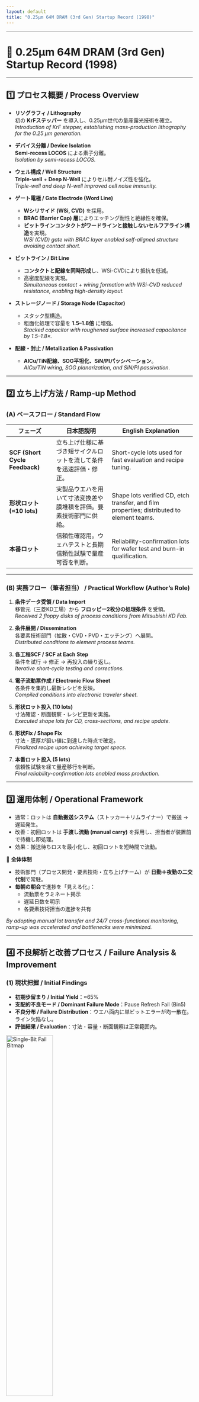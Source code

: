 ```yaml
---
layout: default
title: "0.25µm 64M DRAM (3rd Gen) Startup Record (1998)"
---
```


---

# 📘 0.25µm 64M DRAM (3rd Gen) Startup Record (1998)

---

## 1️⃣ プロセス概要 / Process Overview

- **リソグラフィ / Lithography**  
  初の **KrFステッパー** を導入し、0.25µm世代の量産露光技術を確立。  
  *Introduction of KrF stepper, establishing mass-production lithography for the 0.25 µm generation.*

- **デバイス分離 / Device Isolation**  
  **Semi-recess LOCOS** による素子分離。  
  *Isolation by semi-recess LOCOS.*

- **ウェル構成 / Well Structure**  
  **Triple-well** + **Deep N-Well** によりセル耐ノイズ性を強化。  
  *Triple-well and deep N-well improved cell noise immunity.*

- **ゲート電極 / Gate Electrode (Word Line)**  
  - **Wシリサイド (WSi, CVD)** を採用。  
  - **BRAC (Barrier Cap) 層**によりエッチング耐性と絶縁性を確保。  
  - **ビットラインコンタクトがワードラインと接触しないセルフアライン構造**を実現。  
  *WSi (CVD) gate with BRAC layer enabled self-aligned structure avoiding contact short.*

- **ビットライン / Bit Line**  
  - **コンタクトと配線を同時形成**し、WSi-CVDにより抵抗を低減。  
  - 高密度配線を実現。  
  *Simultaneous contact + wiring formation with WSi-CVD reduced resistance, enabling high-density layout.*

- **ストレージノード / Storage Node (Capacitor)**  
  - スタック型構造。  
  - 粗面化処理で容量を **1.5–1.8倍** に増強。  
  *Stacked capacitor with roughened surface increased capacitance by 1.5–1.8×.*

- **配線・封止 / Metallization & Passivation**  
  - **AlCu/TiN配線、SOG平坦化、SiN/PIパッシベーション**。  
  *AlCu/TiN wiring, SOG planarization, and SiN/PI passivation.*

---

## 2️⃣ 立ち上げ方法 / Ramp-up Method

### (A) ベースフロー / Standard Flow

| フェーズ | 日本語説明 | English Explanation |
|----------|------------|----------------------|
| **SCF (Short Cycle Feedback)** | 立ち上げ仕様に基づき短サイクルロットを流して条件を迅速評価・修正。 | Short-cycle lots used for fast evaluation and recipe tuning. |
| **形状ロット (≈10 lots)** | 実製品ウエハを用いて寸法変換差や膜堆積を評価。要素技術部門に供給。 | Shape lots verified CD, etch transfer, and film properties; distributed to element teams. |
| **本番ロット** | 信頼性確認用。ウェハテストと長期信頼性試験で量産可否を判断。 | Reliability-confirmation lots for wafer test and burn-in qualification. |

---

### (B) 実務フロー（筆者担当） / Practical Workflow (Author’s Role)

1. **条件データ受領 / Data Import**  
   移管元（三菱KD工場）から **フロッピー2枚分の処理条件** を受領。  
   *Received 2 floppy disks of process conditions from Mitsubishi KD Fab.*

2. **条件展開 / Dissemination**  
   各要素技術部門（拡散・CVD・PVD・エッチング）へ展開。  
   *Distributed conditions to element process teams.*

3. **各工程SCF / SCF at Each Step**  
   条件を試行 → 修正 → 再投入の繰り返し。  
   *Iterative short-cycle testing and corrections.*

4. **電子流動票作成 / Electronic Flow Sheet**  
   各条件を集約し最新レシピを反映。  
   *Compiled conditions into electronic traveler sheet.*

5. **形状ロット投入 (10 lots)**  
   寸法確認・断面観察・レシピ更新を実施。  
   *Executed shape lots for CD, cross-sections, and recipe update.*

6. **形状Fix / Shape Fix**  
   寸法・膜厚が狙い値に到達した時点で確定。  
   *Finalized recipe upon achieving target specs.*

7. **本番ロット投入 (5 lots)**  
   信頼性試験を経て量産移行を判断。  
   *Final reliability-confirmation lots enabled mass production.*

---

## 3️⃣ 運用体制 / Operational Framework

- 通常：ロットは **自動搬送システム**（ストッカー＋リムライナー）で搬送 → 遅延発生。  
- 改善：初回ロットは **手渡し流動 (manual carry)** を採用し、担当者が装置前で待機し即処理。  
- 効果：搬送待ちロスを最小化し、初回ロットを短時間で流動。  

📌 **全体体制**  
- 技術部門（プロセス開発・要素技術・立ち上げチーム）が **日勤＋夜勤の二交代制**で常駐。  
- **毎朝の朝会**で進捗を「見える化」：  
  - 流動票をラミネート掲示  
  - 遅延日数を明示  
  - 各要素技術担当の進捗を共有  

*By adopting manual lot transfer and 24/7 cross-functional monitoring, ramp-up was accelerated and bottlenecks were minimized.*

---

## 4️⃣ 不良解析と改善プロセス / Failure Analysis & Improvement

### (1) 現状把握 / Initial Findings

- **初期歩留まり / Initial Yield**：≈65%  
- **支配的不良モード / Dominant Failure Mode**：Pause Refresh Fail (Bin5)  
- **不良分布 / Failure Distribution**：ウエハ面内に単ビットエラーが均一散在。ライン欠陥なし。  
- **評価結果 / Evaluation**：寸法・容量・断面観察は正常範囲内。  

<img src="https://samizo-aitl.github.io/Edusemi-Plus/archive/paper/dram_vsram/img/fail_bit_map_example.png" 
     alt="Single-Bit Fail Bitmap" 
     width="50%">
     
<img src="./img/fail_bit_map_example.png" alt="Single-Bit Fail Bitmap" width="50%">

➡️ **「観察上は健全だが保持特性劣化を招くセンシティブ不具合」**と推定。  
➡️ *Yield loss caused by invisible, retention-degrading defects.*

---

### (2) 仮説モデル / Hypothesized Model

- **真因候補 / Root Cause Candidate**：  
  **ストレージノードコンタクト n⁺/p⁻ ジャンクションのリーク増大**。  
- **メカニズム / Mechanism**：  
  - LDD形成時、**ゲート酸化膜残渣が複数回のアッシングでプラズマダメージ**を受ける。  
  - 酸化膜がポーラス化 → 拡散層に微細リークパス形成。  
- **現象整合性 / Consistency**：  
  - ランダム単ビット不良、SEM異常なし。  
  - リークのみが顕在化。
 
```mermaid
flowchart TB
    A["Strage node Contact"] 
    B["Damaged Oxide (porous)"]
    C["n⁺ diffusion"]
    D["p⁻ substrate"]

    A --> B
    B --> C
    C -- "leak paths" --> D
```

➡️ **「不可視のプラズマダメージによるジャンクションリーク」**と結論。  
➡️ *Postulated root cause: plasma-induced junction leakage.*

---

### (3) 対策立案 / Countermeasure

- **方針 / Policy**：アッシング工程のプラズマ曝露を最小化。  
- **具体策 / Action**：  
  - LDD工程のレジスト剥離を **プラズマアッシング → ウェット処理（硫酸系）** に切替。  
- **狙い / Aim**：  
  - プラズマ起因の酸化膜ダメージを根本排除。  
  - ジャンクションリーク発生を防止。  

---

### (4) 効果検証 / Verification

- **歩留まり改善 / Yield Gain**：  
  - Before ≈65% → After ≈**80%**  
- **信頼性評価 / Reliability**：  
  - 高温動作・保持試験・バーンインで規格クリア。  
- **量産適用 / Mass Production**：  
  - 改善条件を最終レシピに反映し安定量産を確立。  

➡️ **「解析 → 仮説 → 対策 → 効果確認」の改善サイクルにより、センシティブ不良を克服し量産条件を確立。**  
➡️ *Closed improvement loop enabled stable high-yield production.*
